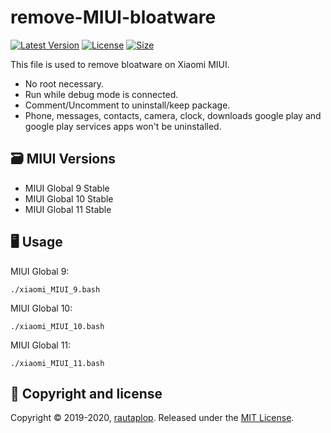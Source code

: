 # remove-MIUI-bloatware
[![Latest Version](https://img.shields.io/github/release/rautaplop/remove_MIUI_bloatware)](https://github.com/rautaplop/remove_MIUI_bloatware/releases)
[![License       ](https://img.shields.io/github/license/rautaplop/remove_MIUI_bloatware)](LICENSE)
[![Size          ](https://img.shields.io/github/repo-size/rautaplop/remove_MIUI_bloatware)](README.md)

This file is used to remove bloatware on Xiaomi MIUI.
- No root necessary.
- Run while debug mode is connected.
- Comment/Uncomment to uninstall/keep package.
- Phone, messages, contacts, camera, clock, downloads google play and google play services apps won't be uninstalled.

## 🗃 MIUI Versions
- MIUI Global 9 Stable
- MIUI Global 10 Stable
- MIUI Global 11 Stable

## 🖥 Usage
MIUI Global 9:
```
./xiaomi_MIUI_9.bash
```

MIUI Global 10:
```
./xiaomi_MIUI_10.bash
```

MIUI Global 11:
```
./xiaomi_MIUI_11.bash
```

## 📝 Copyright and license
Copyright © 2019-2020, [rautaplop](https://github.com/rautaplop). Released under the [MIT License](LICENSE).
